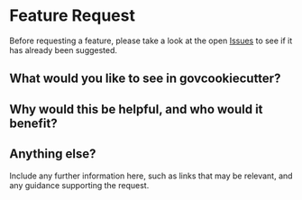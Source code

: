 # Feature Request
Before requesting a feature, please take a look at the open [Issues](https://github.com/best-practice-and-impact/govcookiecutter/issues) to see if it has already been suggested.

## What would you like to see in govcookiecutter?

## Why would this be helpful, and who would it benefit?

## Anything else?
Include any further information here, such as links that may be relevant, and any guidance supporting the request.